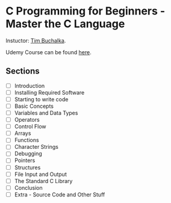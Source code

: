 # C Programming for Beginners - Master the C Language

Instuctor: [Tim Buchalka](1).

Udemy Course can be found [here](2).

## Sections

- [ ] Introduction
- [ ] Installing Required Software
- [ ] Starting to write code
- [ ] Basic Concepts
- [ ] Variables and Data Types
- [ ] Operators
- [ ] Control Flow
- [ ] Arrays
- [ ] Functions
- [ ] Character Strings
- [ ] Debugging
- [ ] Pointers
- [ ] Structures
- [ ] File Input and Output
- [ ] The Standard C Library
- [ ] Conclusion
- [ ] Extra - Source Code and Other Stuff

[1]: (https://www.udemy.com/user/learn-programming-academy/)
[2]: (https://www.udemy.com/course/c-programming-for-beginners-/)
